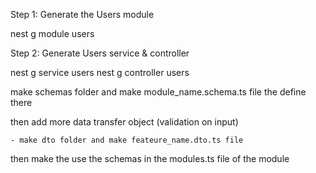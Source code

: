<!-- how to create Modules -->
Step 1: Generate the Users module

nest g module users


Step 2: Generate Users service & controller

nest g service users
nest g controller users



<!-- how to make schama of the module -->
make schemas folder and make module_name.schema.ts file the define there

then add more data transfer object (validation on input)

    - make dto folder and make feateure_name.dto.ts file

then make the use the schemas in the modules.ts file of the module
